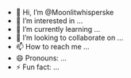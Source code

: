 - 👋 Hi, I’m @Moonlitwhisperske
- 👀 I’m interested in ...
- 🌱 I’m currently learning ...
- 💞️ I’m looking to collaborate on ...
- 📫 How to reach me ...
- 😄 Pronouns: ...
- ⚡ Fun fact: ...

<!---
Moonlitwhisperske/Moonlitwhisperske is a ✨ special ✨ repository because its `README.md` (this file) appears 

# User's Coding Portfolio

👋 Hi, I'm [Your Name]

Welcome to my coding portfolio! Here you'll find a showcase of my coding projects and skills. 

## Projects

1. Project 1: Description of Project 1
   - Technologies used: List of technologies
   - Link to GitHub repository: [Project 1](link)

2. Project 2: Description of Project 2
   - Technologies used: List of technologies
   - Link to GitHub repository: [Project 2](link)

3. Project 3: Description of Project 3
   - Technologies used: List of technologies
   - Link to GitHub repository: [Project 3](link)

## Skills

- Programming Languages: List of programming languages (e.g., Python, Java, JavaScript)
- Web Development: HTML, CSS, JavaScript, React
- Database Management: SQL, MongoDB
- Version Control: Git, GitHub
- Other Skills: Algorithms, Data Structures, Problem Solving

## Achievements

- Mention any coding competitions you have participated in or awards you have received for your coding skills.

## Contact Me

📫 You can reach me at [email@example.com] or connect with me on [LinkedIn](link).

Let's collaborate and create amazing projects together! 🚀

<!– Feel free to customize this template with your own projects, skills, and achievements. Show the world how good you are in coding! –>
